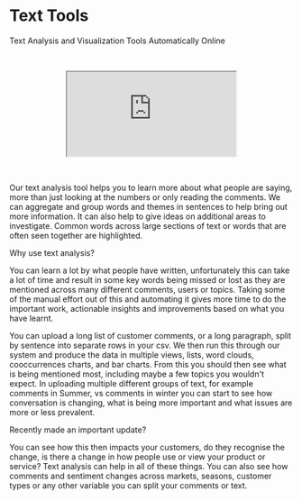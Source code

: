 # Text Tools

Text Analysis and Visualization Tools Automatically Online

<br>
<p align="center">
<iframe src="https://bemorebitcoin.shinyapps.io/TextVisualisations/" title="Text Analysis Tool"></iframe>
</p>
<br>

Our text analysis tool helps you to learn more about what people are saying, more than just looking at the numbers or only reading the comments. We can aggregate and group words and themes in sentences to help bring out more information. It can also help to give ideas on additional areas to investigate. Common words across large sections of text or words that are often seen together are highlighted.

Why use text analysis?

You can learn a lot by what people have written, unfortunately this can take a lot of time and result in some key words being missed or lost as they are mentioned across many different comments, users or topics. Taking some of the manual effort out of this and automating it gives more time to do the important work, actionable insights and improvements based on what you have learnt.

You can upload a long list of customer comments, or a long paragraph, split by sentence into separate rows in your csv. We then run this through our system and produce the data in multiple views, lists, word clouds, cooccurrences charts, and bar charts. From this you should then see what is being mentioned most, including maybe a few topics you wouldn't expect. In uploading multiple different groups of text, for example comments in Summer, vs comments in winter you can start to see how conversation is changing, what is being more important and what issues are more or less prevalent. 

Recently made an important update?

You can see how this then impacts your customers, do they recognise the change, is there a  change in how people use or view your product or service? Text analysis can help in all of these things. You can also see how comments and sentiment changes across markets, seasons, customer types or any other variable you can split your comments or text.
